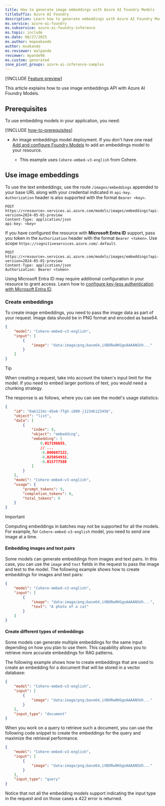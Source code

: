 ```yaml
---
title: How to generate image embeddings with Azure AI Foundry Models
titleSuffix: Azure AI Foundry
description: Learn how to generate embeddings with Azure AI Foundry Models
ms.service: azure-ai-foundry
ms.subservice: azure-ai-foundry-inference
ms.topic: include
ms.date: 08/27/2025
ms.author: mopeakande
author: msakande
ms.reviewer: malpande
reviewer: mpande98
ms.custom: generated
zone_pivot_groups: azure-ai-inference-samples
---
```


[!INCLUDE [Feature preview](~/reusable-content/ce-skilling/azure/includes/ai-studio/includes/feature-preview.md)]

This article explains how to use image embeddings API with Azure AI Foundry Models.


## Prerequisites

To use embedding models in your application, you need:

[!INCLUDE [how-to-prerequisites](../how-to-prerequisites.md)]

* An image embeddings model deployment. If you don't have one read [Add and configure Foundry Models](../../how-to/create-model-deployments.md) to add an embeddings model to your resource.

  * This example uses `Cohere-embed-v3-english` from Cohere.

## Use image embeddings

To use the text embeddings, use the route `/images/embeddings` appended to your base URL along with your credential indicated in `api-key`. `Authorization` header is also supported with the format `Bearer <key>`.

```http
POST https://<resource>.services.ai.azure.com/models/images/embeddings?api-version=2024-05-01-preview
Content-Type: application/json
api-key: <key>
```

If you have configured the resource with **Microsoft Entra ID** support, pass you token in the `Authorization` header with the format `Bearer <token>`. Use scope `https://cognitiveservices.azure.com/.default`. 

```http
POST https://<resource>.services.ai.azure.com/models/images/embeddings?api-version=2024-05-01-preview
Content-Type: application/json
Authorization: Bearer <token>
```

Using Microsoft Entra ID may require additional configuration in your resource to grant access. Learn how to [configure key-less authentication with Microsoft Entra ID](../../how-to/configure-entra-id.md).

### Create embeddings

To create image embeddings, you need to pass the image data as part of your request. Image data should be in PNG format and encoded as base64.

```json
{
    "model": "Cohere-embed-v3-english",
    "input": [
        {
            "image": "data:image/png;base64,iVBORw0KGgoAAAANSUh..."
        }
    ]
}
```

> [!TIP]
> When creating a request, take into account the token's input limit for the model. If you need to embed larger portions of text, you would need a chunking strategy.

The response is as follows, where you can see the model's usage statistics:


```json
{
    "id": "0ab1234c-d5e6-7fgh-i890-j1234k123456",
    "object": "list",
    "data": [
        {
            "index": 0,
            "object": "embedding",
            "embedding": [
                0.017196655,
                // ...
                -0.000687122,
                -0.025054932,
                -0.015777588
            ]
        }
    ],
    "model": "Cohere-embed-v3-english",
    "usage": {
        "prompt_tokens": 9,
        "completion_tokens": 0,
        "total_tokens": 9
    }
}
```

> [!IMPORTANT]
> Computing embeddings in batches may not be supported for all the models. For example, for `Cohere-embed-v3-english` model, you need to send one image at a time.

#### Embedding images and text pairs

Some models can generate embeddings from images and text pairs. In this case, you can use the `image` and `text` fields in the request to pass the image and text to the model. The following example shows how to create embeddings for images and text pairs:


```json
{
    "model": "Cohere-embed-v3-english",
    "input": [
        {
            "image": "data:image/png;base64,iVBORw0KGgoAAAANSUh...",
            "text": "A photo of a cat"
        }
    ]
}
```

#### Create different types of embeddings

Some models can generate multiple embeddings for the same input depending on how you plan to use them. This capability allows you to retrieve more accurate embeddings for RAG patterns. 

The following example shows how to create embeddings that are used to create an embedding for a document that will be stored in a vector database:


```json
{
    "model": "Cohere-embed-v3-english",
    "input": [
        {
            "image": "data:image/png;base64,iVBORw0KGgoAAAANSUh..."
        }
    ],
    "input_type": "document"
}
```

When you work on a query to retrieve such a document, you can use the following code snippet to create the embeddings for the query and maximize the retrieval performance.


```json
{
    "model": "Cohere-embed-v3-english",
    "input": [
        {
            "image": "data:image/png;base64,iVBORw0KGgoAAAANSUh..."
        }
    ],
    "input_type": "query"
}
```

Notice that not all the embedding models support indicating the input type in the request and on those cases a 422 error is returned.
